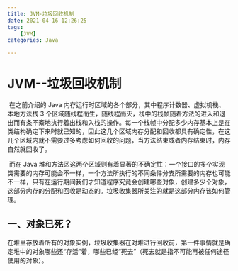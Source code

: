 ```yaml
---
title: JVM-垃圾回收机制
date: 2021-04-16 12:26:25
tags:
	[JVM]
categories: Java

---
```




# JVM--垃圾回收机制

​	在之前介绍的 Java 内存运行时区域的各个部分，其中程序计数器、虚拟机栈、本地方法栈 3 个区域随线程而生，随线程而灭，栈中的栈帧随着方法的进入和退出而有条不紊地执行着出栈和入栈的操作。每一个栈帧中分配多少内存基本上是在类结构确定下来时就已知的，因此这几个区域内存分配和回收都具有确定性，在这几个区域内就不需要过多考虑如何回收的问题，当方法结束或者内存结束时，内存自然就回收了。

​	而在 Java 堆和方法区这两个区域则有着显著的不确定性：一个接口的多个实现类需要的内存可能会不一样，一个方法所执行的不同条件分支所需要的内存也可能不一样，只有在运行期间我们才知道程序究竟会创建哪些对象，创建多少个对象，这部分内存的分配和回收是动态的。垃圾收集器所关注的就是这部分内存该如何管理。

<!--more-->

## 一、对象已死？

​	在堆里存放着所有的对象实例，垃圾收集器在对堆进行回收前，第一件事情就是确定堆中的对象哪些还“存活”着，哪些已经“死去”（死去就是指不可能再被任何途径使用的对象）。

​	